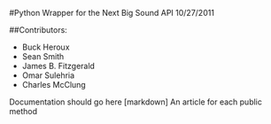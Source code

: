 #Python Wrapper for the Next Big Sound API
10/27/2011

##Contributors:

- Buck Heroux
- Sean Smith
- James B. Fitzgerald
- Omar Sulehria
- Charles McClung

Documentation should go here [markdown]
An article for each public method
